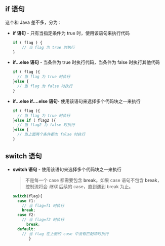 

## if 语句

这个和 Java 差不多，分为：

- **if 语句** - 只有当指定条件为 true 时，使用该语句来执行代码

  ```typescript
  if ( flag ) {
      // 当 flag 为 true 时执行
  }
  ```

- **if...else 语句** - 当条件为 true 时执行代码，当条件为 false 时执行其他代码

  ```typescript
  if ( flag ){
    // 当 flag 为 true 时执行
  }else {
    // 当 flag 为 false 时执行
  }
  ```

  

- **if...else if....else 语句**- 使用该语句来选择多个代码块之一来执行

  ```typescript
  if ( flag ){
    // 当 flag 为 true 时执行
  }else if ( flag2 ){
    // 当 flag2 为 false 时执行
  }else {
    // 当上面两个条件都为 false 时执行
  }
  ```

## switch 语句

- **switch 语句** - 使用该语句来选择多个代码块之一来执行

  > 不是每一个 case 都需要包含 **break**。如果 case 语句不包含 **break**，控制流将会 *继续* 后续的 case，直到遇到 break 为止。

  ```typescript
  switch(flag){
    case f1:
      // 当 flag=f1 时执行
      break;
    case f2:
      // 当 flag=f2 时执行
     	break;
    default:
      // 当 flag 在上面的 case 中没有匹配项时执行
         }
  ```